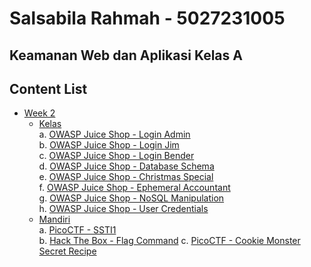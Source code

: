 # Salsabila Rahmah - 5027231005
## Keamanan Web dan Aplikasi Kelas A

## Content List
- [Week 2](/week2-injection/)
    - [Kelas](/week2-injection/kelas/)<br>
        a. [OWASP Juice Shop - Login Admin](/week2-injection/kelas/login-admin.md)<br>
        b. [OWASP Juice Shop - Login Jim](/week2-injection/kelas/login-jim.md)<br>
        c. [OWASP Juice Shop - Login Bender](/week2-injection/kelas/login-bender.md)<br>
        d. [OWASP Juice Shop - Database Schema](/week2-injection/kelas/login-admin.md)<br>
        e. [OWASP Juice Shop - Christmas Special](/week2-injection/kelas/login-jim.md)<br>
        f. [OWASP Juice Shop - Ephemeral Accountant](/week2-injection/kelas/login-bender.md)<br>
        g. [OWASP Juice Shop - NoSQL Manipulation](/week2-injection/kelas/login-jim.md)<br>
        h. [OWASP Juice Shop - User Credentials](/week2-injection/kelas/login-bender.md)
    - [Mandiri](/week2-injection/mandiri/)<br>
        a. [PicoCTF - SSTI1](/week2-injection/mandiri/SSTI1-pico.md)<br>
        b. [Hack The Box - Flag Command](/week2-injection/mandiri/Flag%20Command-HTB.md)
        c. [PicoCTF - Cookie Monster Secret Recipe](/week2-injection/mandiri/Cookie%20Monster%20-%20pico.md)<br>